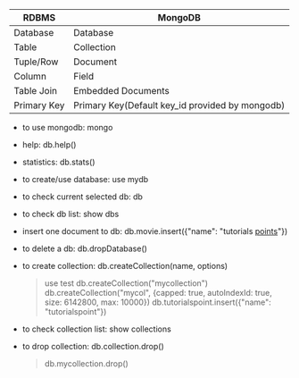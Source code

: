 | RDBMS       | MongoDB                                         |
| ---         | ---                                             |
| Database    | Database                                        |
| Table       | Collection                                      |
| Tuple/Row   | Document                                        |
| Column      | Field                                           |
| Table Join  | Embedded Documents                              |
| Primary Key | Primary Key(Default key_id provided by mongodb) |

* to use mongodb: mongo

* help: db.help()

* statistics: db.stats()

* to create/use database: use mydb

* to check current selected db: db

* to check db list: show dbs

* insert one document to db: db.movie.insert({"name": "tutorials [points](poits)"})

* to delete a db: db.dropDatabase()

* to create collection: db.createCollection(name, options)
    >use test
    >db.createCollection("mycollection")
    >db.createCollection("mycol", {capped: true, autoIndexId: true, size: 6142800, max: 10000})
    >db.tutorialspoint.insert({"name": "tutorialspoint"})

* to check collection list: show collections
 
* to drop collection: db.collection.drop()
    >db.mycollection.drop()



